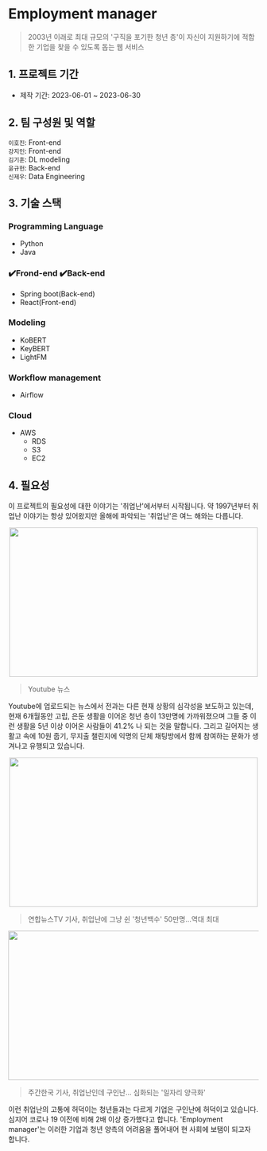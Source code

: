 # Employment manager
> 2003년 이래로 최대 규모의 '구직을 포기한 청년 층'이 자신이 지원하기에 적합한 기업을 찾을 수 있도록 돕는 웹 서비스

## 1. 프로젝트 기간
- 제작 기간: 2023-06-01 ~ 2023-06-30

## 2. 팀 구성원 및 역할
`이호진`: Front-end    
`강지인`: Front-end  
`김기훈`: DL modeling   
`윤규헌`: Back-end  
`신제우`: Data Engineering

## 3. 기술 스택
### Programming Language
- Python
- Java

### ✔️Frond-end ✔️Back-end
- Spring boot(Back-end)
- React(Front-end)

### Modeling
- KoBERT
- KeyBERT
- LightFM

### Workflow management
- Airflow

### Cloud
- AWS
  - RDS
  - S3
  - EC2

## 4. 필요성
이 프로젝트의 필요성에 대한 이야기는 '취업난'에서부터 시작됩니다. 약 1997년부터 취업난 이야기는 항상 있어왔지만 올해에 파악되는 '취업난'은 여느 해와는 다릅니다. 

<p align="center"><img src="https://github.com/jewoodev/music_resting_place/assets/105477856/274fcde7-1e0b-4a6a-8d89-81db8e289ddf" width="500" height="300"/></p>

> Youtube 뉴스

Youtube에 업로드되는 뉴스에서 전과는 다른 현재 상황의 심각성을 보도하고 있는데, 현재 6개월동안 고립, 은둔 생활을 이어온 청년 층이 13만명에 가까워졌으며 그들 중 이런 생활을 5년 이상 이어온 사람들이 41.2% 나 되는 것을 말합니다. 그리고 길어지는 생활고 속에 10원 줍기, 무지출 챌린지에 익명의 단체 채팅방에서 함께 참여하는 문화가 생겨나고 유행되고 있습니다.

<p align="center"><img src="https://github.com/jewoodev/music_resting_place/assets/105477856/6bcf3e2c-1a2e-4ef6-8de2-873c87f1cdb9" width="500" height="300"/></p>

> 연합뉴스TV 기사, 취업난에 그냥 쉰 '청년백수' 50만명…역대 최대

<p align="center"><img src="https://github.com/jewoodev/music_resting_place/assets/105477856/911b6b16-b33d-4b39-807d-9f4df61f034c" width="800" height="300"/></p>

> 주간한국 기사, 취업난인데 구인난… 심화되는 '일자리 양극화'

이런 취업난의 고통에 허덕이는 청년들과는 다르게 기업은 구인난에 허덕이고 있습니다. 심지어 코로나 19 이전에 비해 2배 이상 증가했다고 합니다. 'Employment manager'는 이러한 기업과 청년 양측의 어려움을 풀어내어 현 사회에 보탬이 되고자 합니다.